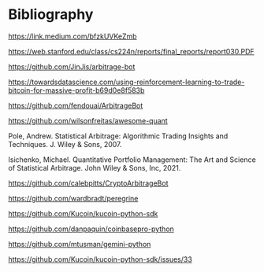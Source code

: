 # Bibliography

<https://link.medium.com/bfzkUVKeZmb>

<https://web.stanford.edu/class/cs224n/reports/final_reports/report030.PDF>

<https://github.com/JinJis/arbitrage-bot>

<https://towardsdatascience.com/using-reinforcement-learning-to-trade-bitcoin-for-massive-profit-b69d0e8f583b>

<https://github.com/fendouai/ArbitrageBot>

<https://github.com/wilsonfreitas/awesome-quant>

Pole, Andrew. Statistical Arbitrage: Algorithmic Trading Insights and Techniques. J. Wiley & Sons, 2007.

Isichenko, Michael. Quantitative Portfolio Management: The Art and Science of Statistical Arbitrage. John Wiley & Sons, Inc, 2021.

<https://github.com/calebpitts/CryptoArbitrageBot>

<https://github.com/wardbradt/peregrine>

<https://github.com/Kucoin/kucoin-python-sdk>

<https://github.com/danpaquin/coinbasepro-python>

<https://github.com/mtusman/gemini-python>

<https://github.com/Kucoin/kucoin-python-sdk/issues/33>
